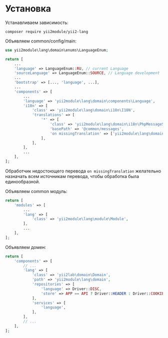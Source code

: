 Установка
===

Устанавливаем зависимость:

```
composer require yii2module/yii2-lang
```

Объявляем common/config/main:

```php
use yii2module\lang\domain\enums\LanguageEnum;

return [
    ...
	'language' => LanguageEnum::RU, // current Language
	'sourceLanguage' => LanguageEnum::SOURCE, // Language development
	...
	'bootstrap' => [..., 'language', ...],
	...
	'components' => [
        ...
	    'language' => 'yii2module\lang\domain\components\Language',
	    'i18n' => [
			'class' => 'yii2module\lang\domain\i18n\I18N',
			'translations' => [
				'*' => [
					'class' => 'yii2module\lang\domain\i18n\PhpMessageSource',
					'basePath' => '@common/messages',
					'on missingTranslation' => ['yii2module\lang\domain\handlers\TranslationEventHandler', 'handleMissingTranslation'],
				],
			],
		],
		...
	],
];
```

Обработчик недостоющего перевода `on missingTranslation` желательно назначать всем источникам перевода,
чтобы обработка была единообразной.

Объявляем common модуль:

```php
return [
	'modules' => [
		...
		'lang' => [
			'class' => 'yii2module\lang\module\Module',
		],
        ...
	],
];
```

Объявляем домен:

```php
return [
	'components' => [
		// ...
		'lang' => [
            'class' => 'yii2lab\domain\Domain',
            'path' => 'yii2module\lang\domain',
            'repositories' => [
                'language' => Driver::DISC,
                'store' => APP == API ? Driver::HEADER : Driver::COOKIE,
            ],
            'services' => [
                'language',
            ],
        ],
		// ...
	],
];
```
